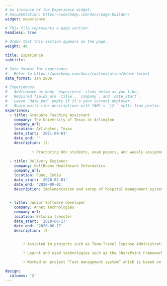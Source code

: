 ```yaml
---
# An instance of the Experience widget.
# Documentation: https://wowchemy.com/docs/page-builder/
widget: experience

# This file represents a page section.
headless: true

# Order that this section appears on the page.
weight: 40

title: Experience
subtitle:

# Date format for experience
#   Refer to https://wowchemy.com/docs/customization/#date-format
date_format: Jan 2006

# Experiences.
#   Add/remove as many `experience` items below as you like.
#   Required fields are `title`, `company`, and `date_start`.
#   Leave `date_end` empty if it's your current employer.
#   Begin multi-line descriptions with YAML's `|2-` multi-line prefix.
experience:
  - title: Graduate Teaching Assistant
    company: The University of Texas at Arlington
    company_url: 
    location: Arlington, Texas
    date_start: '2021-09-01'
    date_end: ''
    description: |2-
  
            • Proctoring 60+ students, exam papers, and weekly assignment evaluation
 
  - title: Delivery Engineer
    company: CellBeans Healthcare Informatics
    company_url: 
    location: Pune, India
    date_start: '2020-02-01'
    date_end: '2020-09-01'
    description: Implementation and setup of hospital management system on client site, managing and developing hospital database.

  
  - title: Junior Software developer
    company: Annet technologies
    company_url:
    location: Estonia (remote)
    date_start: '2020-06-17'
    date_end: '2020-08-17'
    description: |2-

        
        • Assisted in projects such as Team-Travel Expense Administration & Management, “TAC” and “Ras Al Khaimah Department of Civil Aviation (RAKDCA) given to the SharePoint department

        • Learnt and used technologies such as the SharePoint Framework, Client Side Object Module, Server Side Object Module, Rest apis

        • Worked on project “Task management system” which is based on scheduling and managing systems trainings and its attendance using SharePoint timerjob and WSP.

design:
  columns: '2'
---
```

